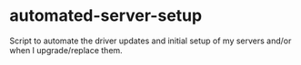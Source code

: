 # automated-server-setup
Script to automate the driver updates and initial setup of my servers and/or when I upgrade/replace them.
